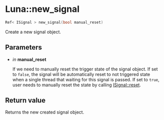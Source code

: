 # Luna::new_signal

```c++
Ref< ISignal > new_signal(bool manual_reset)
```

Create a new signal object. 



## Parameters
* *in* **manual_reset**

    If we need to manually reset the trigger state of the signal object. If set to `false`, the signal will be automatically reset to not triggered state when a single thread that waiting for this signal is passed. If set to `true`, user needs to manually reset the state by calling [ISignal::reset](struct_luna_1_1_i_signal_1a20dcbdfbd0ec77afc802522bb7e379c1.md). 

## Return value
Returns the new created signal object. 

